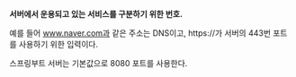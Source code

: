 **서버에서 운용되고 있는 서비스를 구분하기 위한 번호.**

예를 들어 www.naver.com과 같은 주소는 DNS이고, https://가 서버의 443번 포트를 사용하기 위한 입력이다.

스프링부트 서버는 기본값으로 8080 포트를 사용한다.